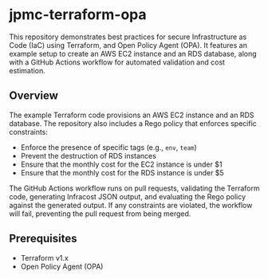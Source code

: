 # jpmc-terraform-opa

This repository demonstrates best practices for secure Infrastructure as Code (IaC) using Terraform, and Open Policy Agent (OPA). It features an example setup to create an AWS EC2 instance and an RDS database, along with a GitHub Actions workflow for automated validation and cost estimation.

## Overview

The example Terraform code provisions an AWS EC2 instance and an RDS database. The repository also includes a Rego policy that enforces specific constraints:

- Enforce the presence of specific tags (e.g., `env`, `team`)
- Prevent the destruction of RDS instances
- Ensure that the monthly cost for the EC2 instance is under $1
- Ensure that the monthly cost for the RDS instance is under $5

The GitHub Actions workflow runs on pull requests, validating the Terraform code, generating Infracost JSON output, and evaluating the Rego policy against the generated output. If any constraints are violated, the workflow will fail, preventing the pull request from being merged.

## Prerequisites

- Terraform v1.x
- Open Policy Agent (OPA)
